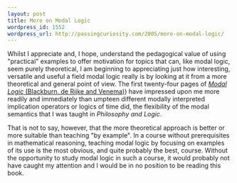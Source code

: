 ```yaml
--- 
layout: post
title: More on Modal Logic
wordpress_id: 1552
wordpress_url: http://passingcuriosity.com/2005/more-on-modal-logic/
---
```


Whilst I appreciate and, I hope, understand the pedagogical value of using
"practical" examples to offer motivation for topics that can, like modal
logic, seem purely theoretical, I am beginning to appreciating just how
interesting, versatile and useful a field modal logic really is by looking at
it from a more theoretical and general point of view. The first twenty-four
pages of [*Modal Logic* (Blackburn, de Rijke and Venema)][1]) have impressed
upon me more readily and immediately than umpteen different modally
interpreted implication operators or logics of time did, the flexibility of
the modal semantics that I was taught in *Philosophy and Logic*.

[1]: http://www.amazon.com/Modal-Logic-Patrick-Blackburn/dp/0521527147/

That is not to say, however, that the more theoretical approach is better or
more suitable than teaching "by example". In a course without prerequisites in
mathematical reasoning, teaching modal logic by focusing on examples of its
use is the most obvious, and quite probably the best, course. Without the
opportunity to study modal logic in such a course, it would probably not have
caught my attention and I would be in no position to be reading this book.
